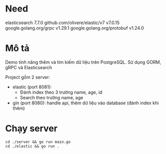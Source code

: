 # Need
elasticsearch 7.7.0
github.com/olivere/elastic/v7 v7.0.15
google.golang.org/grpc v1.29.1
google.golang.org/protobuf v1.24.0

# Mô tả
Demo tính năng thêm và tìm kiếm dữ liệu trên PostgreSQL. Sử dụng GORM, gRPC và Elasticsearch

Project gồm 2 server:
- elastic (port 8081): 
  + Đánh index theo 3 trường name, age, id
  + Search theo trường name, age
- gin (port 8080): handle api, thêm dữ liệu vào database (đánh index khi thêm)

# Chạy server
`cd ./server && go run main.go`
<br>
`cd ./elastic && go run .`

